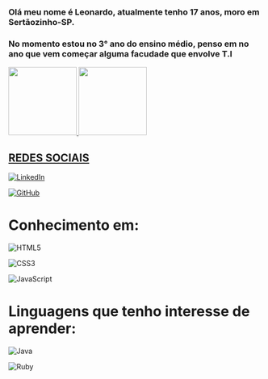 
 ### Olá meu nome é Leonardo, atualmente tenho 17 anos, moro em Sertãozinho-SP. 
 ### No momento estou no 3° ano do ensino médio, penso em no ano que vem começar alguma facudade que envolve T.I 
 
<a href="https://github.com/LeonardoJustino">
  <img height="135em"  src="https://github-readme-stats.vercel.app/api?username=leonardojustino&show_icons=true&theme=midnight-purple&include_all_commits=true&count_private=true"/>
  <img height="135em"  src="https://github-readme-stats.vercel.app/api/top-langs/?username=leonardojustino&layout=compact&langs_count=16&theme=midnight-purple"/>
</div>
  
##
  
## REDES SOCIAIS

[![LinkedIn](https://img.shields.io/badge/LinkedIn-0077B5?style=for-the-badge&logo=linkedin&logoColor=white)](https://www.linkedin.com/in/leonardo-santos-91800430b/)&nbsp;

[![GitHub](https://img.shields.io/badge/GitHub-100000?style=for-the-badge&logo=github&logoColor=white)](https://github.com/LeonardoJustino) &nbsp;

# Conhecimento em:

![HTML5](https://img.shields.io/badge/HTML5-E34F26?style=for-the-badge&logo=html5&logoColor=white)

![CSS3](https://img.shields.io/badge/CSS3-1572B6?style=for-the-badge&logo=css3&logoColor=white)

![JavaScript](https://img.shields.io/badge/JavaScript-F7DF1E?style=for-the-badge&logo=javascript&logoColor=black) 


# Linguagens que tenho interesse de aprender:

 ![Java](https://img.shields.io/badge/java-%23ED8B00.svg?style=for-the-badge&logo=openjdk&logoColor=white)

 ![Ruby](https://img.shields.io/badge/Ruby-CC342D?style=for-the-badge&logo=ruby&logoColor=white)
 


